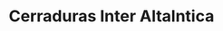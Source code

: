 ---
title: "Cerraduras Inter Altalntica"
url: /bogota-d-c/cerraduras-inter-altalntica/
shop: Badezimmer
---